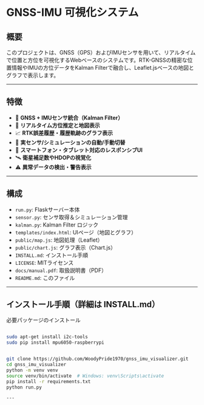 # GNSS-IMU 可視化システム

## 概要

このプロジェクトは、GNSS（GPS）およびIMUセンサを用いて、リアルタイムで位置と方位を可視化するWebベースのシステムです。RTK-GNSSの精密な位置情報やIMUの方位データをKalman Filterで融合し、Leaflet.jsベースの地図とグラフで表示します。

---

## 特徴

- 📡 **GNSS + IMUセンサ統合（Kalman Filter）**
- 🧭 **リアルタイム方位推定と地図表示**
- 📈 **RTK誤差履歴・履歴軌跡のグラフ表示**
- 🧪 **実センサ/シミュレーションの自動/手動切替**
- 📱 **スマートフォン・タブレット対応のレスポンシブUI**
- 🛰 **衛星補足数やHDOPの視覚化**
- ⚠️ **異常データの検出・警告表示**

---

## 構成

- `run.py`: Flaskサーバー本体
- `sensor.py`: センサ取得＆シミュレーション管理
- `kalman.py`: Kalman Filter ロジック
- `templates/index.html`: UIページ（地図とグラフ）
- `public/map.js`: 地図処理（Leaflet）
- `public/chart.js`: グラフ表示（Chart.js）
- `INSTALL.md`: インストール手順
- `LICENSE`: MITライセンス
- `docs/manual.pdf`: 取扱説明書（PDF）
- `README.md`: このファイル








---

## インストール手順（詳細は INSTALL.md）
必要パッケージのインストール




```bash

sudo apt-get install i2c-tools
sudo pip install mpu6050-raspberrypi


git clone https://github.com/WoodyPride1970/gnss_imu_visualizer.git
cd gnss_imu_visualizer
python -m venv venv
source venv/bin/activate  # Windows: venv\Scripts\activate
pip install -r requirements.txt
python run.py

---

